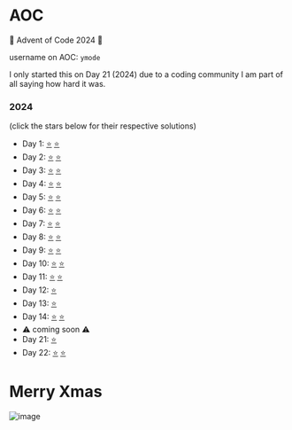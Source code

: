 # AOC
🎄 Advent of Code 2024 🎄

username on AOC: ```ymode```

I only started this on Day 21 (2024) due to a coding community I am part of all saying how hard it was.

### 2024 
(click the stars below for their respective solutions)
- Day 1:  [⭐](https://github.com/ymode/AOC/blob/main/AOC_2024/day_1.py) [⭐](https://github.com/ymode/AOC/blob/main/AOC_2024/day_1_p2.py)
- Day 2:  [⭐](https://github.com/ymode/AOC/blob/main/AOC_2024/day_2.py) [⭐](https://github.com/ymode/AOC/blob/main/AOC_2024/day_2_p2.py)
- Day 3:  [⭐](https://github.com/ymode/AOC/blob/main/AOC_2024/day_3.py) [⭐](https://github.com/ymode/AOC/blob/main/AOC_2024/day_3_p2.py)
- Day 4:  [⭐](https://github.com/ymode/AOC/blob/main/AOC_2024/day_4.py) [⭐](https://github.com/ymode/AOC/blob/main/AOC_2024/day_4_p2.py)
- Day 5:  [⭐](https://github.com/ymode/AOC/blob/main/AOC_2024/day_5.py) [⭐](https://github.com/ymode/AOC/blob/main/AOC_2024/day_5_p2.py)
- Day 6:  [⭐](https://github.com/ymode/AOC/blob/main/AOC_2024/day_6.py) [⭐](https://github.com/ymode/AOC/blob/main/AOC_2024/day_6_p2.py)
- Day 7:  [⭐](https://github.com/ymode/AOC/blob/main/AOC_2024/day_7.py) [⭐](https://github.com/ymode/AOC/blob/main/AOC_2024/day_7_p2.py)
- Day 8:  [⭐](https://github.com/ymode/AOC/blob/main/AOC_2024/day_8.py) [⭐](https://github.com/ymode/AOC/blob/main/AOC_2024/day_8_p2.py)
- Day 9:  [⭐](https://github.com/ymode/AOC/blob/main/AOC_2024/day_9.rs) [⭐](https://github.com/ymode/AOC/blob/main/AOC_2024/day_9_p2.rs)
- Day 10: [⭐](https://github.com/ymode/AOC/blob/main/AOC_2024/day_10.py) [⭐](https://github.com/ymode/AOC/blob/main/AOC_2024/day_10_p2.py)
- Day 11: [⭐](https://github.com/ymode/AOC/blob/main/AOC_2024/day_11.py) [⭐](https://github.com/ymode/AOC/blob/main/AOC_2024/day_11_p2.py)
- Day 12: [⭐](https://github.com/ymode/AOC/blob/main/AOC_2024/day_12.py)
- Day 13: [⭐](https://github.com/ymode/AOC/blob/main/AOC_2024/day_13.py)
- Day 14: [⭐](https://github.com/ymode/AOC/blob/main/AOC_2024/day_14.py) [⭐](https://github.com/ymode/AOC/blob/main/AOC_2024/day_14_p2.py)
- ⚠️ coming soon ⚠️
- Day 21: [⭐](https://github.com/ymode/AOC/blob/main/AOC_2024/day_21.py) 
- Day 22: [⭐](https://github.com/ymode/AOC/blob/main/AOC_2024/day_22.py) [⭐](https://github.com/ymode/AOC/blob/main/AOC_2024/day_22_p2.py)

# Merry Xmas
![image](https://github.com/user-attachments/assets/677cdd6e-d5f1-4d31-986d-d91fef719e98)



